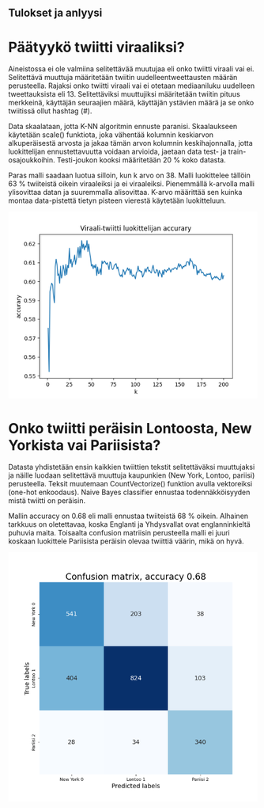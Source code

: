 ## Tulokset ja anlyysi

# Päätyykö twiitti viraaliksi?

Aineistossa ei ole valmiina selitettävää muutujaa eli onko twiitti viraali vai ei. Selitettävä muuttuja määritetään twiitin uudelleentweettausten määrän perusteella. Rajaksi onko twiitti viraali vai ei otetaan mediaaniluku uudelleen tweettauksista eli 13. Selitettäviksi muuttujiksi määritetään twiitin pituus merkkeinä, käyttäjän seuraajien määrä, käyttäjän ystävien määrä ja se onko twiitissä ollut hashtag (#).

Data skaalataan, jotta K-NN algoritmin ennuste paranisi. Skaalaukseen käytetään scale() funktiota, joka vähentää kolumnin keskiarvon alkuperäisestä arvosta ja jakaa tämän arvon kolumnin keskihajonnalla, jotta luokittelijan ennustettavuutta voidaan arvioida, jaetaan data test- ja train-osajoukkoihin. Testi-joukon kooksi määritetään 20 % koko datasta.

Paras malli saadaan luotua silloin, kun k arvo on 38. Malli luokittelee tällöin 63 % twiiteistä oikein viraaleiksi ja ei viraaleiksi. Pienemmällä k-arvolla malli ylisovittaa datan ja suuremmalla alisovittaa. K-arvo määrittää sen kuinka montaa data-pistettä tietyn pisteen vierestä käytetään luokitteluun.

![kuva k arvon kehityksesta](/kuvat/k_luku.png)

# Onko twiitti peräisin Lontoosta, New Yorkista vai Pariisista?


Datasta yhdistetään ensin kaikkien twiittien tekstit selitettäväksi muuttujaksi ja näille luodaan selitettävä muuttuja kaupunkien (New York, Lontoo, pariisi) perusteella. Teksit muutemaan CountVectorize() funktion avulla vektoreiksi (one-hot enkoodaus). Naive Bayes classifier ennustaa todennäkköisyyden mistä twiitti on peräisin.

Mallin accuracy on 0.68 eli malli ennustaa twiiteistä 68 % oikein. Alhainen tarkkuus on oletettavaa, koska Englanti ja Yhdysvallat ovat englanninkieltä puhuvia maita. Toisaalta confusion matriisin perusteella malli ei juuri koskaan luokittele Pariisista peräisin olevaa twiittiä väärin, mikä on hyvä.

![confusion matrix](/kuvat/con_matrix.png)